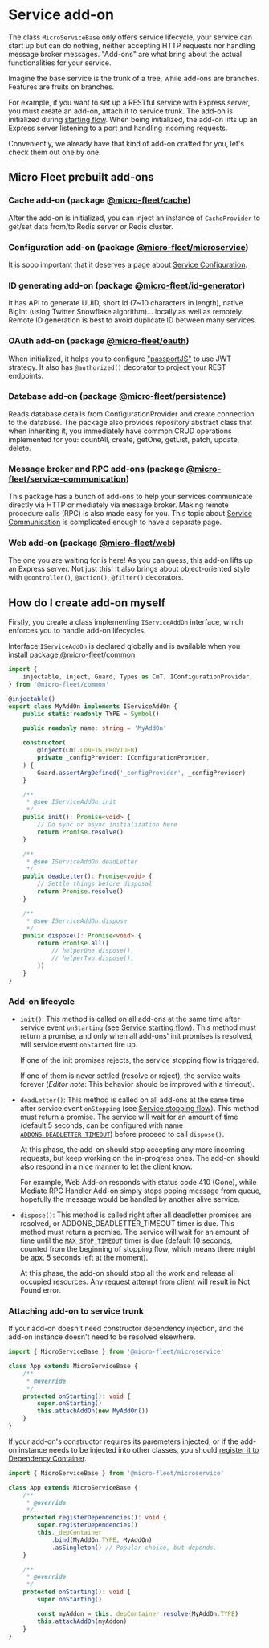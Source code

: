 # **Service add-on**

The class `MicroServiceBase` only offers service lifecycle, your service can start up but can do nothing, neither accepting HTTP requests nor handling message broker messages. "Add-ons" are what bring about the actual functionalities for your service.

Imagine the base service is the trunk of a tree, while add-ons are branches. Features are fruits on branches.

For example, if you want to set up a RESTful service with Express server, you must create an add-on, attach it to service trunk. The add-on is initialized during [starting flow](./service-lifecycle.md#starting-flow). When being initialized, the add-on lifts up an Express server listening to a port and handling incoming requests.

Conveniently, we already have that kind of add-on crafted for you, let's check them out one by one.

## **Micro Fleet prebuilt add-ons**

### Cache add-on (package [@micro-fleet/cache](https://github.com/gennovative/micro-fleet-cache))

After the add-on is initialized, you can inject an instance of `CacheProvider` to get/set data from/to Redis server or Redis cluster.

### Configuration add-on (package [@micro-fleet/microservice](https://github.com/gennovative/micro-fleet-microservice))

It is sooo important that it deserves a page about [Service Configuration](./service-configuration.md).

### ID generating add-on (package [@micro-fleet/id-generator](https://github.com/gennovative/micro-fleet-id-generator))

It has API to generate UUID, short Id (7~10 characters in length), native BigInt (using Twitter Snowflake algorithm)... locally as well as remotely. Remote ID generation is best to avoid duplicate ID between many services.

### OAuth add-on (package [@micro-fleet/oauth](https://github.com/gennovative/micro-fleet-oauth))

When initialized, it helps you to configure ["passportJS"](http://www.passportjs.org/) to use JWT strategy. It also has `@authorized()` decorator to project your REST endpoints.

### Database add-on (package [@micro-fleet/persistence](https://github.com/gennovative/micro-fleet-persistence))

Reads database details from ConfigurationProvider and create connection to the database. The package also provides repository abstract class that when inheriting it, you immediately have common CRUD operations implemented for you: countAll, create, getOne, getList, patch, update, delete.

### Message broker and RPC add-ons (package [@micro-fleet/service-communication](https://github.com/gennovative/micro-fleet-service-communication))

This package has a bunch of add-ons to help your services communicate directly via HTTP or mediately via message broker. Making remote procedure calls (RPC) is also made easy for you. This topic about [Service Communication](./service-communication) is complicated enough to have a separate page.

### Web add-on (package [@micro-fleet/web](https://github.com/gennovative/micro-fleet-web))

The one you are waiting for is here! As you can guess, this add-on lifts up an Express server. Not just this! It also brings about object-oriented style with `@controller()`, `@action()`, `@filter()` decorators.

## **How do I create add-on myself**

Firstly, you create a class implementing `IServiceAddOn` interface, which enforces you to handle add-on lifecycles.

Interface `IServiceAddOn` is declared globally and is available when you install package [@micro-fleet/common](https://github.com/gennovative/micro-fleet-common)

```typescript
import {
    injectable, inject, Guard, Types as CmT, IConfigurationProvider,
} from '@micro-fleet/common'

@injectable()
export class MyAddOn implements IServiceAddOn {
    public static readonly TYPE = Symbol()

    public readonly name: string = 'MyAddOn'

    constructor(
        @inject(CmT.CONFIG_PROVIDER)
        private _configProvider: IConfigurationProvider,
    ) {
        Guard.assertArgDefined('_configProvider', _configProvider)
    }

    /**
     * @see IServiceAddOn.init
     */
    public init(): Promise<void> {
        // Do sync or async initialization here
        return Promise.resolve()
    }

    /**
     * @see IServiceAddOn.deadLetter
     */
    public deadLetter(): Promise<void> {
        // Settle things before disposal
        return Promise.resolve()
    }

    /**
     * @see IServiceAddOn.dispose
     */
    public dispose(): Promise<void> {
        return Promise.all([
            // helperOne.dispose(),
            // helperTwo.dispose(),
        ])
    }
}
```

### **Add-on lifecycle**

* `init()`: This method is called on all add-ons at the same time after service event `onStarting` (see [Service starting flow](./service-lifecycle.md#starting-flow)). This method must return a promise, and only when all add-ons' init promises is resolved, will service event `onStarted` fire up.

    If one of the init promises rejects, the service stopping flow is triggered.

    If one of them is never settled (resolve or reject), the service waits forever (_Editor note_: This behavior should be improved with a timeout).

* `deadLetter()`: This method is called on all add-ons at the same time after service event `onStopping` (see [Service stopping flow](./service-lifecycle.md#stopping-flow)). This method must return a promise. The service will wait for an amount of time (default 5 seconds, can be configured with name [`ADDONS_DEADLETTER_TIMEOUT`](https://github.com/gennovative/micro-fleet-common/blob/master/src/app/constants/setting-keys/service.ts)) before proceed to call `dispose()`.

    At this phase, the add-on should stop accepting any more incoming requests, but keep working on the in-progress ones. The add-on should also respond in a nice manner to let the client know.

    For example, Web Add-on responds with status code 410 (Gone), while Mediate RPC Handler Add-on simply stops poping message from queue, hopefully the message would be handled by another alive service.

* `dispose()`: This method is called right after all deadletter promises are resolved, or ADDONS_DEADLETTER_TIMEOUT timer is due. This method must return a promise. The service will wait for an amount of time until the [`MAX_STOP_TIMEOUT`](https://github.com/gennovative/micro-fleet-common/blob/master/src/app/constants/setting-keys/service.ts) timer is due (default 10 seconds, counted from the beginning of stopping flow, which means there might be apx. 5 seconds left at the moment).

    At this phase, the add-on should stop all the work and release all occupied resources. Any request attempt from client will result in Not Found error.

### **Attaching add-on to service trunk**

If your add-on doesn't need constructor dependency injection, and the add-on instance doesn't need to be resolved elsewhere.

```typescript
import { MicroServiceBase } from '@micro-fleet/microservice'

class App extends MicroServiceBase {
    /**
     * @override
     */
    protected onStarting(): void {
        super.onStarting()
        this.attachAddOn(new MyAddOn())
    }
}
```

If your add-on's constructor requires its paremeters injected, or if the add-on instance needs to be injected into other classes, you should [register it to Dependency Container](./dependency-injection.md#register-dependency).

```typescript
import { MicroServiceBase } from '@micro-fleet/microservice'

class App extends MicroServiceBase {
    /**
     * @override
     */
    protected registerDependencies(): void {
        super.registerDependencies()
        this._depContainer
            .bind(MyAddOn.TYPE, MyAddOn)
            .asSingleton() // Popular choice, but depends.
    }

    /**
     * @override
     */
    protected onStarting(): void {
        super.onStarting()

        const myAddon = this._depContainer.resolve(MyAddOn.TYPE)
        this.attachAddOn(myAddon)
    }
}
```